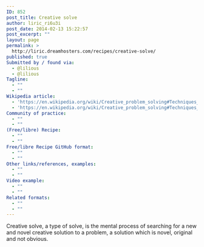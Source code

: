 ```yaml
---
ID: 852
post_title: Creative solve
author: liric_ri6u3i
post_date: 2014-02-13 15:22:57
post_excerpt: ""
layout: page
permalink: >
  http://liric.dreamhosters.com/recipes/creative-solve/
published: true
Submitted by / found via:
  - @lilious
  - @lilious
Tagline:
  - ""
  - ""
Wikipedia article:
  - 'https://en.wikipedia.org/wiki/Creative_problem_solving#Techniques_and_tools'
  - 'https://en.wikipedia.org/wiki/Creative_problem_solving#Techniques_and_tools'
Community of practice:
  - ""
  - ""
(Free/libre) Recipe:
  - ""
  - ""
Free/libre Recipe GitHub format:
  - ""
  - ""
Other links/references, examples:
  - ""
  - ""
Video example:
  - ""
  - ""
Related formats:
  - ""
  - ""
---
```

Creative solve, a type of solve, is the mental process of searching for a new and novel creative solution to a problem, a solution which is novel, original and not obvious.